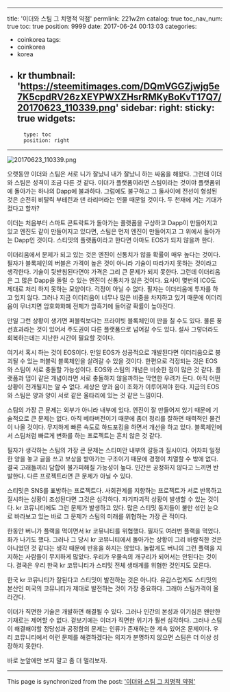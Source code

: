 
---
title: '이더와 스팀 그 치명적 약점'
permlink: 221w2m
catalog: true
toc_nav_num: true
toc: true
position: 9999
date: 2017-06-24 00:13:03
categories:
- coinkorea
tags:
- coinkorea
- korea
- kr
thumbnail: 'https://steemitimages.com/DQmVGGZjwjg5e7K5cpdRV26zXEYPWXZHsrRMKyBoKvT17Q7/20170623_110339.png'
sidebar:
    right:
        sticky: true
widgets:
    -
        type: toc
        position: right
---


![20170623_110339.png](https://steemitimages.com/DQmVGGZjwjg5e7K5cpdRV26zXEYPWXZHsrRMKyBoKvT17Q7/20170623_110339.png)

오랫동안 이더와 스팀은 서로 니가 잘났니 내가 잘났니 하는 싸움을 해왔다. 그런데 이더와 스팀은 성격이 조금 다른 것 같다. 이더가 플랫폼이라면 스팀이라는 것이야 플랫폼위에 돌아가는 하나의 Dapp에 불과하다. 그럼에도 불구하고 그 둘사이에 전선이 형성된 것은 순전히 비탈릭 부테린과 댄 라리머라는 인물 때문일 것이다. 두 천재에 거는 기대가 컸다고 할까? 

이더는 처음부터 스마트 콘트락트가 돌아가는 플랫폼을 구상하고 Dapp이 만들어지고 있고 엔진도 같이 만들어지고 있다면, 스팀은 먼저 엔진이 만들어지고 그 위에서 돌아가는 Dapp인 것이다. 스티밋의
 플랫폼이라고 한다면 아마도 EOS가 되지 않을까 한다.

이더리움에서 문제가 되고 있는 것은 엔진이 신통치가 않을 확률이 매우 높다는 것이다. 필자가 블록체인의 버블은 가격이 높은 것이 아니라 기술이 따라가지 못하는 것이라고 생각한다. 기술이 뒷받침된다면야 가격은 그리 큰 문제가 되지 못한다. 그런데 이더리움은 그 많은 Dapp을 돌릴 수 있는 엔진이 신통치가 않은 것이다. 요사이 몇번의 ICO도 제대로 처리 하지 못하는 모양이다. 걱정이 아닐 수 없다. 필자는 이더리움에 투자를 하고 있지 않다. 그러나 지금 이더리움이 너무나 많은 비중을 차지하고 있기 때문에 이더리움이 무너지면 암호화화폐 전체가 암흑기에 들어갈 확률이 높아진다. 

만일 그런 상황이 생기면 퍼블릭보다는 프라이빗 블록체인이 판을 칠 수도 있다. 물론 풍선효과라는 것이 있어서 주도권이 다른 플랫폼으로 넘어갈 수도 있다. 설사 그렇더라도 회복하는데는 지난한 시간이 필요할 것이다.  

여기서 혹시 하는 것이 EOS이다. 만일 EOS가 성공적으로 개발된다면 이더리움으로 붕괴될 수 있는 퍼블릭 블록체인을 살려갈 수 있을 것이다. 한편으로 걱정되는 것은 EOS와 스팀이 서로 충돌할 가능성이다. EOS와 스팀의 개념은 비슷한 점이 많은 것 같다. 플랫폼과 댑이 같은 개념이라면 서로 충돌하지 않을까하는 막연한 우려가 든다. 아직 어떤 상황이 전개될지는 알 수 없다. 세상은 양과 음이 조화가 이루어져야 한다. 지금의 EOS와 스팀은 양과 양이 서로 같은 울타리에 있는 것 같은 느낌이다. 

스팀의 가장 큰 문제는 외부가 아니라 내부에 있다. 엔진이 잘 만들어져 있기 때문에 기술적으로 큰 문제는 없다. 아직 베타버전이기 때문에 좀더 정리를 잘하면 매력적인 물건이 나올 것이다. 무지하게 빠른 속도로 하드포킹을 하면서 개선을 하고 있다. 블록체인에서 스팀처럼 빠르게 변화를 하는 프로젝트는 흔치 않은 것 같다.

필자가 생각하는 스팀의 가장 큰 문제는 스티미안 내부의 갈등과 질시이다. 어차피 일정한 양을 놓고 글을 쓰고 보상을 받아가는 구조이기 때문에 경쟁이 치열할 수 밖에 없다. 결국 고래들끼리 담합이 불가피해질 가능성이 높다. 인간은 공정하지 않다고 느끼면 반발한다. 다른 프로젝트라면 큰 문제가 아닐 수 있다. 

스티밋은 SNS를 표방하는 프로젝트다. 사회관계를 지향하는 프로젝트가 서로 반목하고 질시하는 상황이 조성된다면 그것은 심각하다. 자기파괴적 상황이 발생할 수 있는 것이다. kr 코뮤니티에도 그런 문제가 발생하고 있다. 많은 스티밋 동지들이 불만 섞인 눈으로 바라보고 있는 바로 그 문제가 스팀의 미래를 위협하는 가장 큰 적이다. 

한동안 버니가 플랙을 먹이면서 kr 코뮤니티를 위협했다. 필자도 여러번 플랙을 먹었다. 화가 나기도 했다. 그러나 그 당시 kr 코뮤니티에서 돌아가는 상황이 그리 바람직한 것은 아니었던 것 같다는 생각 때문에 반응을 하지는 않았다. 놀랍게도 버니의 그런 플랙을 지지하는 사람들이 무지하게 많았다. 우리가 우물속의 개구리가 되어서는 안된다는 것이다. 결국은 우리 한국 kr 코뮤니티가 스티밋 전체 생태계를 위협한 것인지도 모른다. 

한국 kr 코뮤니티가 잘된다고 스티밋이 발전하는 것은 아니다. 유감스럽게도 스티밋의 본산인 미국의 코뮤니티가 제대로 발전하는 것이 가장 중요하다. 그래야 스팀가격이 올라간다. 

이더가 직면한 기술은 개발하면 해결될 수 있다. 그러나 인간의 본성과 이기심은 왠만한 기재로는 제어할 수 없다. 겉보기에는 이더가 직면한 위기가 훨씬 심각하다. 그러나 스팀이 해결해야할 정당성과 공정함의 문제는 인류가 존재하는한 계속 있어온 문제이다. 우리 코뮤니티에서 이런 문제를 해결하겠다는 의지가 분명하지 않으면 스팀은 더 이상 성장하지 못한다. 

바로 눈앞에만 보지 말고 좀 더 멀리보자.

- - -

This page is synchronized from the post: ['이더와 스팀 그 치명적 약점'](https://steemit.com/@oldstone/221w2m)
